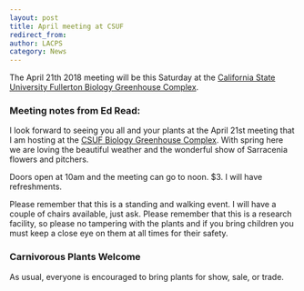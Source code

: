 ```yaml
---
layout: post
title: April meeting at CSUF
redirect_from:
author: LACPS
category: News
---
```


The April 21th 2018 meeting will be this Saturday at the [California State University Fullerton Biology Greenhouse Complex](http://biology.fullerton.edu/facilities/greenhouse/).

### Meeting notes from Ed Read:

I look forward to seeing you all and your plants at the April 21st meeting that I am hosting at the [CSUF Biology Greenhouse Complex](http://biology.fullerton.edu/facilities/greenhouse/). With spring here we are loving the beautiful weather and the wonderful show of Sarracenia flowers and pitchers.

Doors open at 10am and the meeting can go to noon. $3. I will have refreshments.

Please remember that this is a standing and walking event. I will have a couple of chairs available, just ask.
Please remember that this is a research facility, so please no tampering with the plants and if you bring children you must keep a close eye on them at all times for their safety.

### Carnivorous Plants Welcome

As usual, everyone is encouraged to bring plants for show, sale, or trade.

